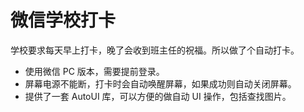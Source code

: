 # 微信学校打卡

学校要求每天早上打卡，晚了会收到班主任的祝福。所以做了个自动打卡。

- 使用微信 PC 版本，需要提前登录。
- 屏幕电源不能断，打卡时会自动唤醒屏幕，如果成功则自动关闭屏幕。
- 提供了一套 AutoUI 库，可以方便的做自动 UI 操作，包括查找图片。
